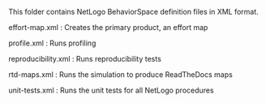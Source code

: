 <!--
SPDX-FileContributor: Carsten Lemmen <carsten.lemmen@hereon.de>
SPDX-FileCopyrightText: 2024 Helmholtz-Zentrum hereon GmbH
SPDX-License-Identifier: CC0-1.0
-->

This folder contains NetLogo BehaviorSpace definition files
in XML format.

effort-map.xml
: Creates the primary product, an effort map

profile.xml
: Runs profiling

reproducibility.xml
: Runs reproducibility tests

rtd-maps.xml
: Runs the simulation to produce ReadTheDocs maps

unit-tests.xml
: Runs the unit tests for all NetLogo procedures
